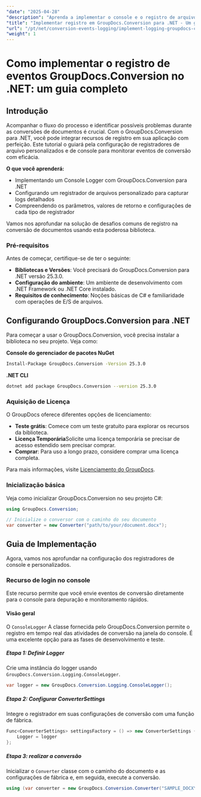 ```yaml
---
"date": "2025-04-28"
"description": "Aprenda a implementar o console e o registro de arquivos personalizado com o GroupDocs.Conversion para .NET, aprimorando seu monitoramento de conversão de documentos."
"title": "Implementar registro em GroupDocs.Conversion para .NET - Um guia passo a passo"
"url": "/pt/net/conversion-events-logging/implement-logging-groupdocs-conversion-net/"
"weight": 1
---
```


# Como implementar o registro de eventos GroupDocs.Conversion no .NET: um guia completo

## Introdução

Acompanhar o fluxo do processo e identificar possíveis problemas durante as conversões de documentos é crucial. Com o GroupDocs.Conversion para .NET, você pode integrar recursos de registro em sua aplicação com perfeição. Este tutorial o guiará pela configuração de registradores de arquivo personalizados e de console para monitorar eventos de conversão com eficácia.

**O que você aprenderá:**
- Implementando um Console Logger com GroupDocs.Conversion para .NET
- Configurando um registrador de arquivos personalizado para capturar logs detalhados
- Compreendendo os parâmetros, valores de retorno e configurações de cada tipo de registrador

Vamos nos aprofundar na solução de desafios comuns de registro na conversão de documentos usando esta poderosa biblioteca.

### Pré-requisitos

Antes de começar, certifique-se de ter o seguinte:
- **Bibliotecas e Versões**: Você precisará do GroupDocs.Conversion para .NET versão 25.3.0.
- **Configuração do ambiente**: Um ambiente de desenvolvimento com .NET Framework ou .NET Core instalado.
- **Requisitos de conhecimento**: Noções básicas de C# e familiaridade com operações de E/S de arquivos.

## Configurando GroupDocs.Conversion para .NET

Para começar a usar o GroupDocs.Conversion, você precisa instalar a biblioteca no seu projeto. Veja como:

**Console do gerenciador de pacotes NuGet**

```bash
Install-Package GroupDocs.Conversion -Version 25.3.0
```

**\.NET CLI**

```bash
dotnet add package GroupDocs.Conversion --version 25.3.0
```

### Aquisição de Licença

O GroupDocs oferece diferentes opções de licenciamento:
- **Teste grátis**: Comece com um teste gratuito para explorar os recursos da biblioteca.
- **Licença Temporária**Solicite uma licença temporária se precisar de acesso estendido sem precisar comprar.
- **Comprar**: Para uso a longo prazo, considere comprar uma licença completa.

Para mais informações, visite [Licenciamento do GroupDocs](https://purchase.groupdocs.com/buy).

### Inicialização básica

Veja como inicializar GroupDocs.Conversion no seu projeto C#:

```csharp
using GroupDocs.Conversion;

// Inicialize o conversor com o caminho do seu documento
var converter = new Converter("path/to/your/document.docx");
```

## Guia de Implementação

Agora, vamos nos aprofundar na configuração dos registradores de console e personalizados.

### Recurso de login no console

Este recurso permite que você envie eventos de conversão diretamente para o console para depuração e monitoramento rápidos.

#### Visão geral

O `ConsoleLogger` A classe fornecida pelo GroupDocs.Conversion permite o registro em tempo real das atividades de conversão na janela do console. É uma excelente opção para as fases de desenvolvimento e teste.

##### Etapa 1: Definir Logger

Crie uma instância do logger usando `GroupDocs.Conversion.Logging.ConsoleLogger`.

```csharp
var logger = new GroupDocs.Conversion.Logging.ConsoleLogger();
```

##### Etapa 2: Configurar ConverterSettings

Integre o registrador em suas configurações de conversão com uma função de fábrica.

```csharp
Func<ConverterSettings> settingsFactory = () => new ConverterSettings {
    Logger = logger
};
```

##### Etapa 3: realizar a conversão

Inicializar o `Converter` classe com o caminho do documento e as configurações de fábrica e, em seguida, execute a conversão.

```csharp
using (var converter = new GroupDocs.Conversion.Converter("SAMPLE_DOCX\